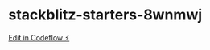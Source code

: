 # stackblitz-starters-8wnmwj

[Edit in Codeflow ⚡️](https://stackblitz.com/~/github.com/21stChrom/stackblitz-starters-8wnmwj)